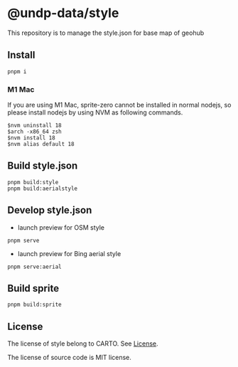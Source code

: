 # @undp-data/style

This repository is to manage the style.json for base map of geohub

## Install

```shell
pnpm i
```

### M1 Mac

If you are using M1 Mac, sprite-zero cannot be installed in normal nodejs, so please install nodejs by using NVM as following commands.

```shell
$nvm uninstall 18
$arch -x86_64 zsh
$nvm install 18
$nvm alias default 18
```

## Build style.json

```shell
pnpm build:style
pnpm build:aerialstyle
```

## Develop style.json

- launch preview for OSM style

```shell
pnpm serve
```

- launch preview for Bing aerial style

```shell
pnpm serve:aerial
```

## Build sprite

```shell
pnpm build:sprite
```

## License

The license of style belong to CARTO. See [License](./LICENSE).

The license of source code is MIT license.
